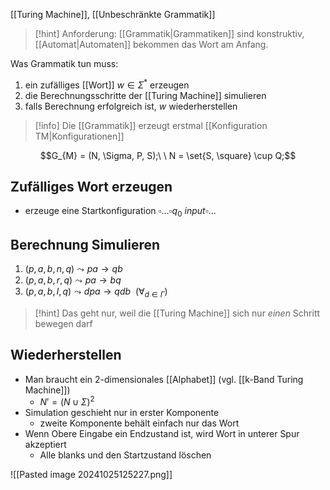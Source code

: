 [[Turing Machine]], [[Unbeschränkte Grammatik]]

> [!hint] Anforderung: [[Grammatik|Grammatiken]] sind konstruktiv, [[Automat|Automaten]] bekommen das Wort am Anfang.

Was Grammatik tun muss:
1. ein zufälliges [[Wort]] $w \in \Sigma^{*}$ erzeugen
2. die Berechnungsschritte der [[Turing Machine]] simulieren
3. falls Berechnung erfolgreich ist, $w$ wiederherstellen

> [!info] Die [[Grammatik]] erzeugt erstmal [[Konfiguration TM|Konfigurationen]]

$$G_{M} = (N, \Sigma, P, S);\ \ N = \set{S, \square} \cup Q;$$
## Zufälliges Wort erzeugen
- erzeuge eine Startkonfiguration $\square...\square q_{0}\ input\square...$ 

## Berechnung Simulieren

1. $(p, a, b, n, q) \leadsto pa \rightarrow qb$
2. $(p, a, b, r, q) \leadsto pa \rightarrow bq$
3. $(p, a, b, l, q) \leadsto dpa \rightarrow qdb\ \ (\forall_{d \in \Gamma})$

> [!hint] Das geht nur, weil die [[Turing Machine]] sich nur _einen_ Schritt bewegen darf

## Wiederherstellen
- Man braucht ein 2-dimensionales [[Alphabet]] (vgl. [[k-Band Turing Machine]])
	- $N' = (N \cup \Sigma)^{2}$
- Simulation geschieht nur in erster Komponente
	- zweite Komponente behält einfach nur das Wort
- Wenn Obere Eingabe ein Endzustand ist, wird Wort in unterer Spur akzeptiert
	- Alle blanks und den Startzustand löschen

![[Pasted image 20241025125227.png]]